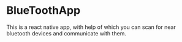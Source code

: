 # BlueToothApp

This is a react native app, with help of which you can scan for near bluetooth devices and communicate with them.
